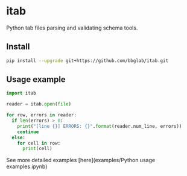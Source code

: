 # itab
Python tab files parsing and validating schema tools.

## Install
```bash
pip install --upgrade git+https://github.com/bbglab/itab.git
```

## Usage example
```python
import itab

reader = itab.open(file)

for row, errors in reader:
  if len(errors) > 0:
    print("[line {}] ERRORS: {}".format(reader.num_line, errors))
    continue
  else:
    for cell in row:
      print(cell)
``` 

See more detailed examples [here](examples/Python usage examples.ipynb)


